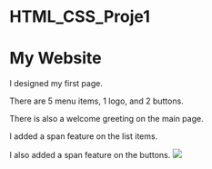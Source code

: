 # HTML_CSS_Proje1
<h1> My Website </h1>
I designed my first page.

There are 5 menu items, 1 logo, and 2 buttons.

There is also a welcome greeting on the main page.

I added a span feature on the list items.

I also added a span feature on the buttons.
![](My%20Webpage.gif)
